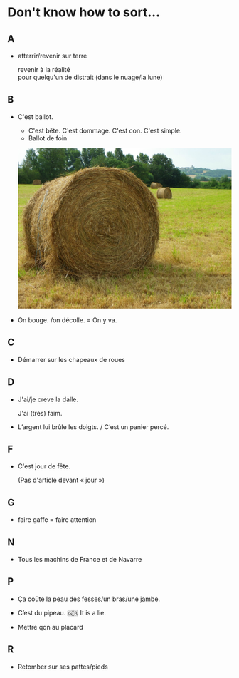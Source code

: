 # Don't know how to sort...


A
---
+ atterrir/revenir sur terre
	
	revenir à la réalité  
	pour quelqu'un de distrait (dans le nuage/la lune)

B
---
+ C'est ballot.
	+ C'est bête. C'est dommage. C'est con. C'est simple.
	+ Ballot de foin

	![Ballot de foin](Figures/ballot_foin.jpg)

+ On bouge. /on décolle. = On y va.

C
---
+ Démarrer sur les chapeaux de roues

D
---
+ J'ai/je creve la dalle.

	J'ai (très) faim.

+ L’argent lui brûle les doigts. / C’est un panier percé.

F
---
+ C'est jour de fête.

	(Pas d'article devant &laquo; jour &raquo;)

G
---
+ faire gaffe = faire attention

N
---
+ Tous les machins de France et de Navarre

P
---
+ Ça coûte la peau des fesses/un bras/une jambe.

+ C’est du pipeau. :uk: It is a lie.

+ Mettre qqn au placard

R
---
+ Retomber sur ses pattes/pieds
